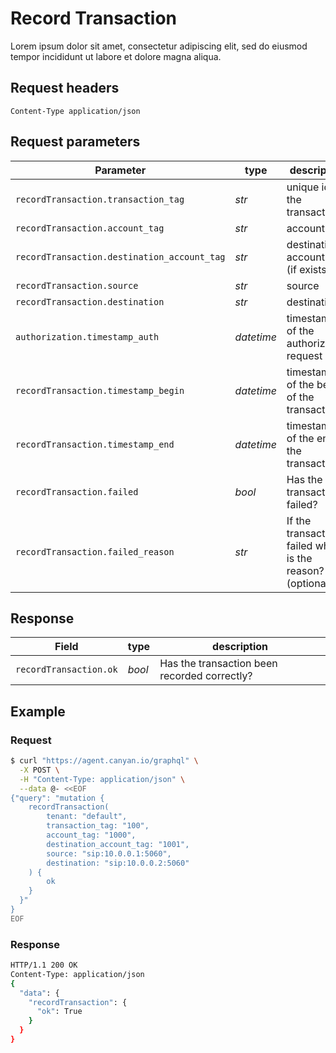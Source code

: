 # Record Transaction
Lorem ipsum dolor sit amet, consectetur adipiscing elit, sed do eiusmod tempor incididunt ut labore et dolore magna aliqua. 

## Request headers
```Content-Type	application/json```

## Request parameters
| Parameter | type | description |
|-|-|-|
|`recordTransaction.transaction_tag`| *str* | unique id of the transaction |
|`recordTransaction.account_tag` |	*str*	| account tag |
|`recordTransaction.destination_account_tag`	| *str*	| destination account tag (if exists) |
|`recordTransaction.source`	| *str*	| source |
|`recordTransaction.destination`	| *str*	| destination |
|`authorization.timestamp_auth`	| *datetime*	| timestamp of the authorization request |
|`recordTransaction.timestamp_begin`	| *datetime*	| timestamp of the begin of the transaction |
|`recordTransaction.timestamp_end`	| *datetime*	| timestamp of the end of the transaction |
|`recordTransaction.failed` | *bool* | Has the transaction failed? |
|`recordTransaction.failed_reason`	| *str*	| If the transaction failed what is the reason? (optional) |

## Response
| Field | type | description |
|-|-|-|
|`recordTransaction.ok` | *bool* | Has the transaction been recorded correctly? |

## Example
### Request
```bash
$ curl "https://agent.canyan.io/graphql" \
  -X POST \
  -H "Content-Type: application/json" \
  --data @- <<EOF
{"query": "mutation {
    recordTransaction(
        tenant: "default",
        transaction_tag: "100",
        account_tag: "1000",
        destination_account_tag: "1001",
        source: "sip:10.0.0.1:5060",
        destination: "sip:10.0.0.2:5060"
    ) {
        ok
    }
  }"
}
EOF
```

### Response
```bash
HTTP/1.1 200 OK
Content-Type: application/json
{
  "data": {
    "recordTransaction": { 
      "ok": True 
    }
  }
}
```
